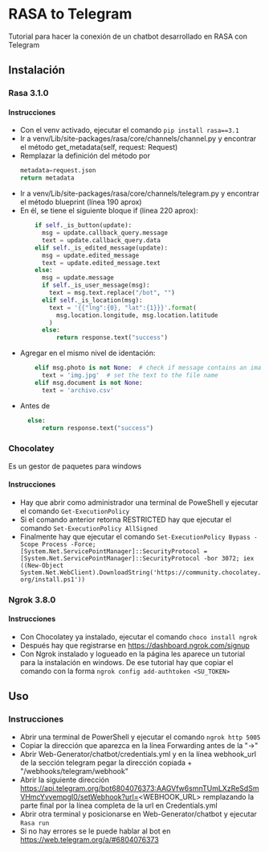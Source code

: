 # RASA to Telegram
Tutorial para hacer la conexión de un chatbot desarrollado en RASA con Telegram

## Instalación
### Rasa 3.1.0
#### Instrucciones

- Con el venv activado, ejecutar el comando
``` pip install rasa==3.1 ```
- Ir a venv/Lib/site-packages/rasa/core/channels/channel.py y encontrar el método get_metadata(self, request: Request)
- Remplazar la definición del método por
    ```python
    metadata=request.json
    return metadata
    ```
- Ir a venv/Lib/site-packages/rasa/core/channels/telegram.py y encontrar el método blueprint (línea 190 aprox)
- En él, se tiene el siguiente bloque if (línea 220 aprox):
  ```python
      if self._is_button(update):
        msg = update.callback_query.message
        text = update.callback_query.data
      elif self._is_edited_message(update):
        msg = update.edited_message
        text = update.edited_message.text
      else:
        msg = update.message
        if self._is_user_message(msg):
          text = msg.text.replace("/bot", "")
        elif self._is_location(msg):
          text = '{{"lng":{0}, "lat":{1}}}'.format(
            msg.location.longitude, msg.location.latitude
          )
        else:
            return response.text("success")
  ```
- Agregar en el mismo nivel de identación:
  ```python    
      elif msg.photo is not None:  # check if message contains an image
        text = 'img.jpg'  # set the text to the file name
      elif msg.document is not None:
        text = 'archivo.csv'
  ```
- Antes de
  ```python    
    else:
        return response.text("success")
  ```

### Chocolatey
Es un gestor de paquetes para windows

#### Instrucciones

- Hay que abrir como administrador una terminal de PoweShell y ejecutar el comando ``` Get-ExecutionPolicy ```
- Si el comando anterior retorna RESTRICTED hay que ejecutar el comando ```Set-ExecutionPolicy AllSigned```
- Finalmente hay que ejecutar el comando 
```Set-ExecutionPolicy Bypass -Scope Process -Force; [System.Net.ServicePointManager]::SecurityProtocol = [System.Net.ServicePointManager]::SecurityProtocol -bor 3072; iex ((New-Object System.Net.WebClient).DownloadString('https://community.chocolatey.org/install.ps1'))```

### Ngrok 3.8.0
#### Instrucciones

- Con Chocolatey ya instalado, ejecutar el comando ```choco install ngrok```
- Después hay que registrarse en https://dashboard.ngrok.com/signup
- Con Ngrok instalado y logueado en la página les aparece un tutorial para la instalación en windows. De ese tutorial hay que copiar el comando con la forma ```ngrok config add-authtoken <SU_TOKEN>```

## Uso
### Instrucciones
- Abrir una terminal de PowerShell y ejecutar el comando ```ngrok http 5005```
- Copiar la dirección que aparezca en la línea Forwarding antes de la "->"
- Abrir Web-Generator/chatbot/credentials.yml y en la línea webhook_url de la sección telegram pegar la dirección copiada + "/webhooks/telegram/webhook"
- Abrir la siguiente dirección https://api.telegram.org/bot6804076373:AAGVfw6smnTUmLXzReSdSmVHmcYvvempgI0/setWebhook?url=<WEBHOOK_URL> remplazando la parte final por la línea completa de la url en Credentials.yml
- Abrir otra terminal y posicionarse en Web-Generator/chatbot y ejecutar ```Rasa run```
- Si no hay errores se le puede hablar al bot en https://web.telegram.org/a/#6804076373
